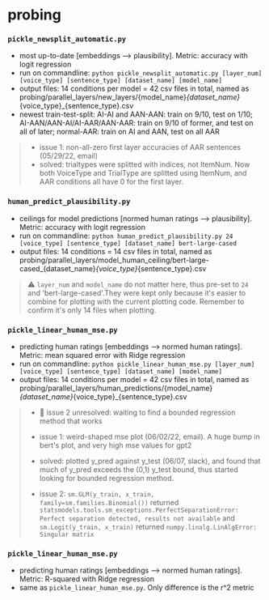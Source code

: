 # probing

### `pickle_newsplit_automatic.py`
* most up-to-date [embeddings --> plausibility]. Metric: accuracy with logit regression
* run on commandline: `python pickle_newsplit_automatic.py [layer_num] [voice_type] [sentence_type] [dataset_name] [model_name]`
* output files: 14 conditions per model = 42 csv files in total, named as probing/parallel_layers/new_layers/{model_name}_{dataset_name}_{voice_type}_{sentence_type}.csv
* newest train-test-split: AI-AI and AAN-AAN: train on 9/10, test on 1/10; AI-AAN/AAN-AI/AI-AAR/AAN-AAR: train on 9/10 of former, and test on all of later; normal-AAR: train on AI and AAN, test on all AAR

> * issue 1: non-all-zero first layer accuracies of AAR sentences (05/29/22, email)
> * solved: trialtypes were splitted with indices, not ItemNum. Now both VoiceType and TrialType are splitted using ItemNum, and AAR conditions all have 0 for the first layer.

### `human_predict_plausibility.py`
* ceilings for model predictions [normed human ratings --> plausibility].  Metric: accuracy with logit regression
* run on commandline: `python human_predict_plausibility.py 24 [voice_type] [sentence_type] [dataset_name] bert-large-cased`
* output files: 14 conditions = 14 csv files in total, named as probing/parallel_layers/model_human_ceiling/bert-large-cased_{dataset_name}_{voice_type}_{sentence_type}.csv

> :warning: `layer_num` and `model_name` do not matter here, thus pre-set to `24` and 'bert-large-cased'.They were kept only because it's easier to combine for plotting with the current plotting code. Remember to confirm it's only 14 files when plotting. 

### `pickle_linear_human_mse.py`
* predicting human ratings [embeddings --> normed human ratings]. Metric: mean squared error with Ridge regression
* run on commandline: `python pickle_linear_human_mse.py [layer_num] [voice_type] [sentence_type] [dataset_name] [model_name]`
* output files: 14 conditions per model = 42 csv files in total, named as probing/parallel_layers/human_predictions/{model_name}_{dataset_name}_{voice_type}_{sentence_type}.csv

> * :construction: issue 2 unresolved: waiting to find a bounded regression method that works
> 
> * issue 1: weird-shaped mse plot (06/02/22, email). A huge bump in bert's plot, and very high mse values for gpt2
> 
> * solved: plotted y_pred against y_test (06/07, slack), and found that much of y_pred exceeds the (0,1) y_test bound, thus started looking for bounded regression method. 
> 
> * issue 2: `sm.GLM(y_train, x_train, family=sm.families.Binomial())` returned `statsmodels.tools.sm_exceptions.PerfectSeparationError: Perfect separation detected, results not available` and `sm.Logit(y_train, x_train)` returned `numpy.linalg.LinAlgError: Singular matrix`

### `pickle_linear_human_mse.py`
* predicting human ratings [embeddings --> normed human ratings]. Metric: R-squared with Ridge regression
* same as `pickle_linear_human_mse.py`. Only difference is the r^2 metric





